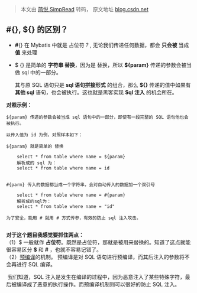 > 本文由 [简悦 SimpRead](http://ksria.com/simpread/) 转码， 原文地址 [blog.csdn.net](https://blog.csdn.net/qq_43371422/article/details/125285214?spm=1001.2014.3001.5502)

#{}, ${} 的区别？
-------------

*   **#**{} 在 Mybatis 中就是 占位符 _?_ , 无论我们传递任何数据，都会 **只会被** 当成 **值** 来处理
    
*   $ {} 是简单的 **字符串 替换**，因为是 替换，所以 **${param}** 传递的参数会被当做 sql 中的一部分。
    
    其与原 SQL 语句只是 **sql 语句拼接形式** 的组合，那么 **${}** 传递的值中如果有 **其他 sql** 语句，也会被执行。这也就是黑客实现 **Sql 注入** 的机会所在。
    

**对照示例：**

```
${param} 传递的参数会被当成 sql 语句中的一部分，即使有一段完整的 SQL 语句他也会被执行。
    
以传入值为 id 为例，对照样本如下：
 
${param} 就是简单的 替换
	 
	select * from table where name = ${param}
	解析成的 sql 为：
	select * from table where name = id
 
        
#{parm} 传入的数据都当成一个字符串，会对自动传入的数据加一个双引号
 
	select * from table where name = #{param}
 	解析成的sql为：
	select * from table where name = "id"
 
为了安全，能用 # 就用 # 方式传参，有效的防止 sql 注入攻击。


```

**对于这个题目我感觉要抓住两点：**  
（1）$ 一般就作 **占位符**。既然是占位符，那就是被用来替换的。知道了这点就能很容易区分 **$** 和 **#** ，也就不容易记错了。  
（2）[预编译](https://so.csdn.net/so/search?q=%E9%A2%84%E7%BC%96%E8%AF%91&spm=1001.2101.3001.7020)的机制。 预编译是对 SQL 语句进行预编译，而其后注入的参数将不会再进行 SQL 编译。

​ 我们知道，SQL 注入是发生在编译的过程中，因为恶意注入了某些特殊字符，最后被编译成了恶意的执行操作。而预编译机制则可以很好的防止 SQL 注入。